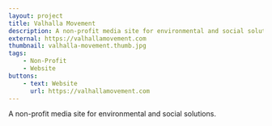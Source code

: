 ```yaml
---
layout: project
title: Valhalla Movement
description: A non-profit media site for environmental and social solutions.
external: https://valhallamovement.com
thumbnail: valhalla-movement.thumb.jpg
tags:
    - Non-Profit
    - Website
buttons:
    - text: Website
      url: https://valhallamovement.com
---
```


A non-profit media site for environmental and social solutions.
